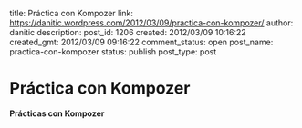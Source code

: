 title: Práctica con Kompozer
link: https://danitic.wordpress.com/2012/03/09/practica-con-kompozer/
author: danitic
description: 
post_id: 1206
created: 2012/03/09 10:16:22
created_gmt: 2012/03/09 09:16:22
comment_status: open
post_name: practica-con-kompozer
status: publish
post_type: post

# Práctica con Kompozer

**Prácticas con Kompozer**